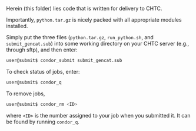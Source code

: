 Herein (this folder) lies code that is written for delivery to CHTC.

Importantly, `python.tar.gz` is nicely packed with all appropriate modules
installed.

Simply put the three files (`python.tar.gz`, `run_python.sh`, and
`submit_gencat.sub`) into some working directory on your CHTC server (e.g.,
through sftp), and then enter:
```bash
user@submit$ condor_submit submit_gencat.sub
```

To check status of jobs, enter:
```bash
user@submit$ condor_q
```

To remove jobs,
```bash
user@submit$ condor_rm <ID>
```
where `<ID>` is the number assigned to your job when you submitted
it. It can be found by running `condor_q`.
